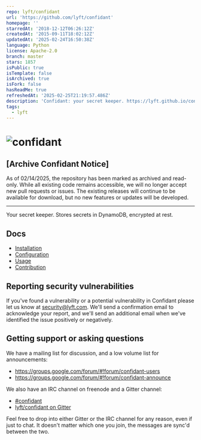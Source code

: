 ```yaml
---
repo: lyft/confidant
url: 'https://github.com/lyft/confidant'
homepage: ''
starredAt: '2018-12-12T06:26:12Z'
createdAt: '2015-09-11T18:02:12Z'
updatedAt: '2025-02-24T16:50:38Z'
language: Python
license: Apache-2.0
branch: master
stars: 1857
isPublic: true
isTemplate: false
isArchived: true
isFork: false
hasReadMe: true
refreshedAt: '2025-02-25T21:19:57.486Z'
description: 'Confidant: your secret keeper. https://lyft.github.io/confidant'
tags:
  - lyft
---
```


![confidant](./confidant/public/images/confidant_text_purple.svg)
=========

[Archive Confidant Notice]
----------------------------------

As of 02/14/2025, the repository has been marked as archived and read-only. While all existing code remains accessible, we will no longer accept new pull requests or issues. The existing releases will continue to be available for download, but no new features or updates will be developed.


----------------------------------
Your secret keeper. Stores secrets in DynamoDB, encrypted at rest.

Docs
----

* [Installation](https://lyft.github.io/confidant/install.html)
* [Configuration](https://lyft.github.io/confidant/configuration.html)
* [Usage](https://lyft.github.io/confidant/using_confidant.html)
* [Contribution](https://lyft.github.io/confidant/contributing.html)

Reporting security vulnerabilities
----------------------------------

If you've found a vulnerability or a potential vulnerability in Confidant
please let us know at security@lyft.com. We'll send a confirmation email to
acknowledge your report, and we'll send an additional email when we've
identified the issue positively or negatively.

Getting support or asking questions
-----------------------------------

We have a mailing list for discussion, and a low volume list for announcements:

* https://groups.google.com/forum/#!forum/confidant-users
* https://groups.google.com/forum/#!forum/confidant-announce

We also have an IRC channel on freenode and a Gitter channel:

* [#confidant](http://webchat.freenode.net/?channels=confidant)
* [lyft/confidant on Gitter](https://gitter.im/lyft/confidant)

Feel free to drop into either Gitter or the IRC channel for any reason, even
if just to chat. It doesn't matter which one you join, the messages are sync'd
between the two.
